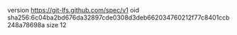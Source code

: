 version https://git-lfs.github.com/spec/v1
oid sha256:6c04ba2bd676da32897cde0308d3deb662034760212f77c8401ccb248a78698a
size 12
